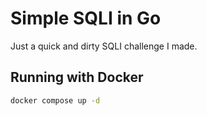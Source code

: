 # Simple SQLI in Go
Just a quick and dirty SQLI challenge I made.

## Running with Docker
```bash
docker compose up -d
```
